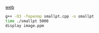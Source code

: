 [web](https://www.kevinbeason.com/smallpt/)

```sh
g++ -O3 -fopenmp smallpt.cpp -o smallpt 
time ./smallpt 5000
display image.ppm
```
